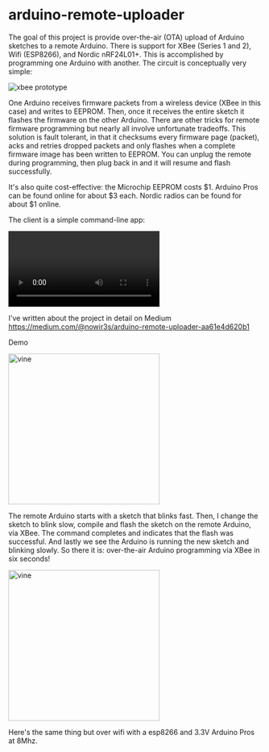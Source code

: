 # arduino-remote-uploader

The goal of this project is provide over-the-air (OTA) upload of Arduino sketches to a remote Arduino. There is support for XBee (Series 1 and 2), Wifi (ESP8266), and Nordic nRF24L01+. This is accomplished by programming one Arduino with another. The circuit is conceptually very simple:

<img src="https://raw.githubusercontent.com/andrewrapp/arduino-remote-uploader/master/resources/prototype-wiring-xbee_bb.png" alt="xbee prototype" border="0" />

One Arduino receives firmware packets from a wireless device (XBee in this case) and writes to EEPROM. Then, once it receives the entire sketch it flashes the firmware on the other Arduino. There are other tricks for remote firmware programming but nearly all involve unfortunate tradeoffs. This solution is fault tolerant, in that it checksums every firmware page (packet), acks and retries dropped packets and only flashes when a complete firmware image has been written to EEPROM. You can unplug the remote during programming, then plug back in and it will resume and flash successfully.

It's also quite cost-effective: the Microchip EEPROM costs $1. Arduino Pros can be found online for about $3 each. Nordic radios can be found for about $1 online.

The client is a simple command-line app:

<video src="https://github.com/andrewrapp/arduino-remote-uploader/blob/master/resources/remote-flash-screen-recording.mov?raw=true" controls autoplay></video>

I've written about the project in detail on Medium https://medium.com/@nowir3s/arduino-remote-uploader-aa61e4d620b1

Demo

<a href="https://vine.co/v/O0jLBw7aO1m" target="_blank"><img src="https://raw.githubusercontent.com/andrewrapp/arduino-remote-uploader/master/resources/vine-xbee.png" alt="vine" width="300" height="299" border="0" /></a>

The remote Arduino starts with a sketch that blinks fast. Then, I change the sketch to blink slow, compile and flash the sketch on the remote Arduino, via XBee. The command completes and indicates that the flash was successful. And lastly we see the Arduino is running the new sketch and blinking slowly. So there it is: over-the-air Arduino programming via XBee in six seconds!

<a href="https://vine.co/v/empxvZgpuqV" target="_blank"><img src="https://raw.githubusercontent.com/andrewrapp/arduino-remote-uploader/master/resources/vine-wifi.png" alt="vine" width="300" height="299" border="0" /></a>

Here's the same thing but over wifi with a esp8266 and 3.3V Arduino Pros at 8Mhz.
